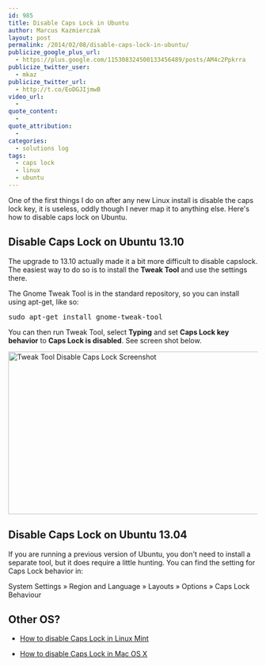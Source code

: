 ```yaml
---
id: 985
title: Disable Caps Lock in Ubuntu
author: Marcus Kazmierczak
layout: post
permalink: /2014/02/08/disable-caps-lock-in-ubuntu/
publicize_google_plus_url:
  - https://plus.google.com/115308324500133456489/posts/AM4c2Ppkrra
publicize_twitter_user:
  - mkaz
publicize_twitter_url:
  - http://t.co/EoDGJIjmwB
video_url:
  - 
quote_content:
  - 
quote_attribution:
  - 
categories:
  - solutions log
tags:
  - caps lock
  - linux
  - ubuntu
---
```

One of the first things I do on after any new Linux install is disable the caps lock key, it is useless, oddly though I never map it to anything else. Here's how to disable caps lock on Ubuntu.

## Disable Caps Lock on Ubuntu 13.10

The upgrade to 13.10 actually made it a bit more difficult to disable capslock. The easiest way to do so is to install the **Tweak Tool** and use the settings there.

The Gnome Tweak Tool is in the standard repository, so you can install using apt-get, like so:

<pre class="brush: plain; title: ; notranslate" title="">sudo apt-get install gnome-tweak-tool
</pre>

You can then run Tweak Tool, select **Typing** and set **Caps Lock key behavior** to **Caps Lock is disabled**. See screen shot below.

<img src="https://mkaz.com/wp-content/uploads/2014/02/tweak-tool-disable-capslock.png" alt="Tweak Tool Disable Caps Lock Screenshot" width="620" height="328" class="aligncenter size-full wp-image-987" />

## Disable Caps Lock on Ubuntu 13.04

If you are running a previous version of Ubuntu, you don't need to install a separate tool, but it does require a little hunting. You can find the setting for Caps Lock behavior in:

System Settings &#187; Region and Language &#187; Layouts &#187; Options &#187; Caps Lock Behaviour

## Other OS?

  * [How to disable Caps Lock in Linux Mint][1]

  * [How to disable Caps Lock in Mac OS X][2]

 [1]: https://mkaz.com/2013/12/08/disable-capslock-on-linux-mint/
 [2]: https://mkaz.com/2005/07/28/disable-caps-lock-on-mac-os-x/